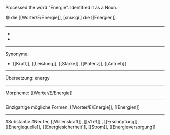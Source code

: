 Processed the word "Energie". Identified it as a Noun.

🟢 die [[Worter/E/Energie]], [ɛnɛʁˈɡiː]
die [[Energien]]

---
-
-

---
Synonyme:
- [[Kraft]], [[Leistung]], [[Stärke]], [[Potenz]], [[Antrieb]]

---
Übersetzung: energy

---
Morpheme:
[[Worter/E/Energie]]

---
Einzigartige mögliche Formen: [[Worter/E/Energie]], [[Energien]]

---
#Substantiv #Neuter, [[Willenskraft]], [[s1 e1]]
, [[Erschöpfung]], [[Energiequelle]], [[Energiesicherheit]], [[Strom]], [[Energieversorgung]]